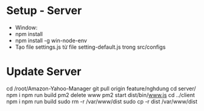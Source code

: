 # Setup - Server
- Window:
- npm install
- npm install -g win-node-env
- Tạo file settings.js từ file setting-default.js trong src/configs

# Update Server
cd /root/Amazon-Yahoo-Manager
git pull origin feature/nghdung
cd server/
npm i
npm run build
pm2 delete www
pm2 start dist/bin/www.js
cd ../client
npm i
npm run build
sudo rm -r /var/www/dist
sudo cp -r dist /var/www/dist
